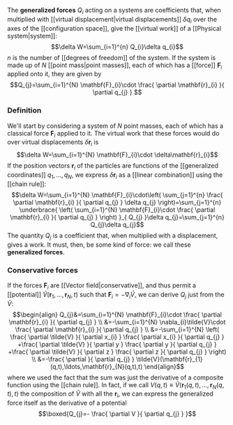 The **generalized forces** $Q_{i}$ acting on a systems are coefficients that, when multiplied with [[virtual displacement|virtual displacements]] $\delta q_{i}$ over the axes of the [[configuration space]], give the [[virtual work]] of a [[Physical system|system]]:
$$\delta W=\sum_{i=1}^{n} Q_{i}\delta q_{i}$$
$n$ is the number of [[degrees of freedom]] of the system. If the system is made up of $N$ [[point mass|point masses]], each of which has a [[force]] $\mathbf{F}_{i}$ applied onto it, they are given by
$$Q_{j}=\sum_{i=1}^{N} \mathbf{F}_{i}\cdot \frac{ \partial \mathbf{r}_{i} }{ \partial q_{j} } $$
### Definition
We'll start by considering a system of $N$ point masses, each of which has a classical force $\mathbf{F}_{i}$ applied to it. The virtual work that these forces would do over virtual displacements $\delta \mathbf{r}_{i}$ is
$$\delta W=\sum_{i=1}^{N} \mathbf{F}_{i}\cdot \delta\mathbf{r}_{i}$$
If the position vectors $\mathbf{r}_{i}$ of the particles are functions of the [[generalized coordinates]] $q_{1},\ldots,q_{N}$, we express $\delta \mathbf{r}_{i}$ as a [[linear combination]] using the [[chain rule]]:
$$\delta W=\sum_{i=1}^{N} \mathbf{F}_{i}\cdot\left( \sum_{j=1}^{n} \frac{ \partial \mathbf{r}_{i} }{ \partial q_{j} } \delta q_{j} \right)=\sum_{j=1}^{n} \underbrace{ \left( \sum_{i=1}^{N} \mathbf{F}_{i}\cdot \frac{ \partial \mathbf{r}_{i} }{ \partial q_{j} }  \right) }_{ Q_{j} }\delta q_{j}=\sum_{j=1}^{n} Q_{j}\delta q_{j}$$
The quantity $Q_{j}$ is a coefficient that, when multiplied with a displacement, gives a work. It must, then, be some kind of force: we call these **generalized forces**.
### Conservative forces
If the forces $\mathbf{F}_{i}$ are [[Vector field|conservative]], and thus permit a [[potential]] $\tilde{V}(\mathbf{r}_{1},\ldots,\mathbf{r}_{N},t)$ such that $\mathbf{F}_{i}=-\nabla_{i}\tilde{V}$, we can derive $Q_{j}$ just from the $\tilde{V}$:
$$\begin{align}
Q_{j}&=\sum_{i=1}^{N} \mathbf{F}_{i}\cdot \frac{ \partial \mathbf{r}_{i} }{ \partial q_{j} }  \\
&=-\sum_{i=1}^{N} \nabla_{i}\tilde{V}\cdot \frac{ \partial \mathbf{r}_{i} }{ \partial q_{j} } \\
&=-\sum_{i=1}^{N} \left( \frac{ \partial \tilde{V} }{ \partial x_{i} } \frac{ \partial x_{i} }{ \partial q_{j} } +\frac{ \partial \tilde{V} }{ \partial y } \frac{ \partial y }{ \partial q_{j} } +\frac{ \partial \tilde{V} }{ \partial z } \frac{ \partial z }{ \partial q_{j} }  \right) \\
&=-\frac{ \partial }{ \partial q_{j} } \tilde{V}(\mathbf{r}_{1}(q,t),\ldots,\mathbf{r}_{N}(q,t),t)
\end{align}$$
where we used the fact that the sum was just the derivative of a composite function using the [[chain rule]]. In fact, if we call $V(q,t)\equiv \tilde{V}(\mathbf{r}_{1}(q,t),\ldots,\mathbf{r}_{N}(q,t),t)$ the composition of $\tilde{V}$ with all the $\mathbf{r}_{i}$, we can express the generalized force itself as the derivative of a potential
$$\boxed{Q_{j}=- \frac{ \partial V }{ \partial q_{j} } }$$
